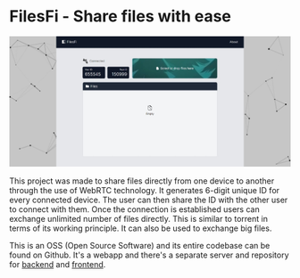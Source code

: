 # FilesFi - Share files with ease

![Screenshot](media/screenshot.jpeg "Demo")

This project was made to share files directly from one device to another through the use of WebRTC technology. It generates 6-digit unique ID for every connected device. The user can then share the ID with the other user to connect with them. Once the connection is established users can exchange unlimited number of files directly. This is similar to torrent in terms of its working principle. It can also be used to exchange big files.

This is an OSS (Open Source Software) and its entire codebase can be found on Github. It's a webapp and there's a separate server and repository for [backend](https://github.com/41y08h/filesfi-api) and [frontend](https://github.com/41y08h/filesfi-client).
